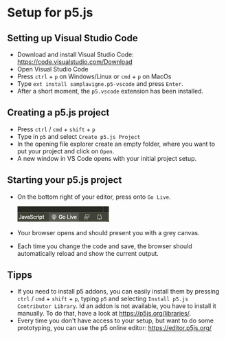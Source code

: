 # Setup for p5.js


## Setting up Visual Studio Code

* Download and install Visual Studio Code: <https://code.visualstudio.com/Download>
* Open Visual Studio Code
* Press `ctrl` + `p` on Windows/Linux or `cmd` + `p` on MacOs
* Type `ext install samplavigne.p5-vscode` and press `Enter`.
* After a short moment, the `p5.vscode` extension has been installed.


## Creating a p5.js project

* Press `ctrl` / `cmd` + `shift` + `p`
* Type in `p5` and select `Create p5.js Project`
* In the opening file explorer create an empty folder, where you want to put your project and click on `Open`.
* A new window in VS Code opens with your initial project setup.


## Starting your p5.js project

* On the bottom right of your editor, press onto `Go Live`.

   ![Live Server](imgs/liveserver-btn.png)
* Your browser opens and should present you with a grey canvas.
* Each time you change the code and save, the browser should automatically reload and show the current output.


## Tipps

* If you need to install p5 addons, you can easily install them by pressing `ctrl` / `cmd` + `shift` + `p`, typing `p5` and selecting `Install p5.js Contributor Library`. Id an addon is not available, you have to install it manually. To do that, have a look at <https://p5js.org/libraries/>.
* Every time you don't have access to your setup, but want to do some prototyping, you can use the p5 online editor: <https://editor.p5js.org/>